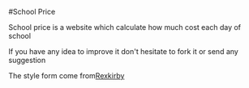 #School Price

School price is a website which calculate how much cost each day of school

If you have any idea to improve it don't hesitate to fork it or send any suggestion

The style form come from[Rexkirby](https://codepen.io/rexkirby/pen/Fdnlz)